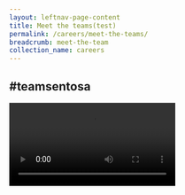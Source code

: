 ```yaml
---
layout: leftnav-page-content
title: Meet the teams(test)
permalink: /careers/meet-the-teams/
breadcrumb: meet-the-team
collection_name: careers
---
```

  <div class="col is-12">
<div><h2>#teamsentosa</h2></div>  
<div class="hero"></div>
   <div class="wave">
 </div>
  </div>
  <video controls>
  <source src="video/careers/test.mp4" type="video/mp4">
  Your browser does not support the video tag.
  </video>

